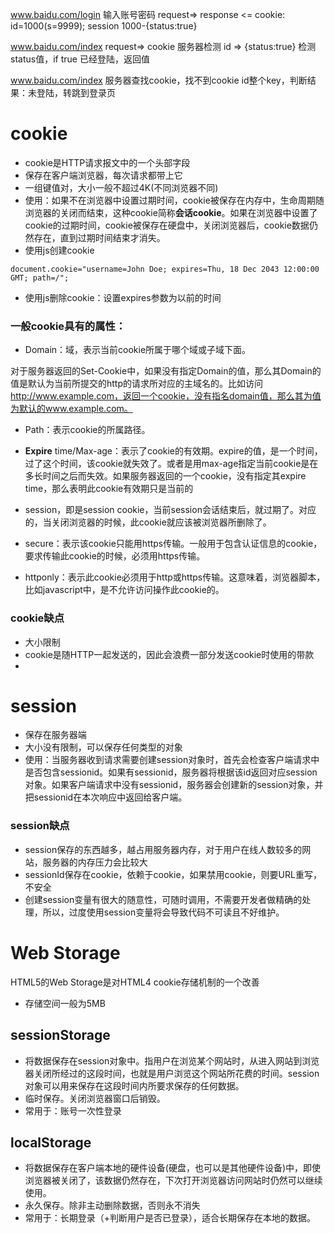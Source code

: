 
www.baidu.com/login 输入账号密码 request=>  response <= cookie: id=1000(s=9999);  session 1000-{status:true}

www.baidu.com/index request=> cookie 服务器检测 id => {status:true} 检测status值，if true 已经登陆，返回值

www.baidu.com/index 服务器查找cookie，找不到cookie id整个key，判断结果：未登陆，转跳到登录页

# cookie
- cookie是HTTP请求报文中的一个头部字段
- 保存在客户端浏览器，每次请求都带上它
- 一组键值对，大小一般不超过4K(不同浏览器不同)
- 使用：如果不在浏览器中设置过期时间，cookie被保存在内存中，生命周期随浏览器的关闭而结束，这种cookie简称**会话cookie**。如果在浏览器中设置了cookie的过期时间，cookie被保存在硬盘中，关闭浏览器后，cookie数据仍然存在，直到过期时间结束才消失。
- 使用js创建cookie
```
document.cookie="username=John Doe; expires=Thu, 18 Dec 2043 12:00:00 GMT; path=/";
```
- 使用js删除cookie：设置expires参数为以前的时间

### 一般cookie具有的属性：
- Domain：域，表示当前cookie所属于哪个域或子域下面。

对于服务器返回的Set-Cookie中，如果没有指定Domain的值，那么其Domain的值是默认为当前所提交的http的请求所对应的主域名的。比如访问 http://www.example.com，返回一个cookie，没有指名domain值，那么其为值为默认的www.example.com。

- Path：表示cookie的所属路径。

- **Expire** time/Max-age：表示了cookie的有效期。expire的值，是一个时间，过了这个时间，该cookie就失效了。或者是用max-age指定当前cookie是在多长时间之后而失效。如果服务器返回的一个cookie，没有指定其expire time，那么表明此cookie有效期只是当前的

- session，即是session cookie，当前session会话结束后，就过期了。对应的，当关闭浏览器的时候，此cookie就应该被浏览器所删除了。 

- secure：表示该cookie只能用https传输。一般用于包含认证信息的cookie，要求传输此cookie的时候，必须用https传输。

- httponly：表示此cookie必须用于http或https传输。这意味着，浏览器脚本，比如javascript中，是不允许访问操作此cookie的。

### cookie缺点
- 大小限制
- cookie是随HTTP一起发送的，因此会浪费一部分发送cookie时使用的带款
- 

# session
- 保存在服务器端
- 大小没有限制，可以保存任何类型的对象
- 使用：当服务器收到请求需要创建session对象时，首先会检查客户端请求中是否包含sessionid。如果有sessionid，服务器将根据该id返回对应session对象。如果客户端请求中没有sessionid，服务器会创建新的session对象，并把sessionid在本次响应中返回给客户端。

### session缺点
- session保存的东西越多，越占用服务器内存，对于用户在线人数较多的网站，服务器的内存压力会比较大
- sessionId保存在cookie，依赖于cookie，如果禁用cookie，则要URL重写，不安全
- 创建session变量有很大的随意性，可随时调用，不需要开发者做精确的处理，所以，过度使用session变量将会导致代码不可读且不好维护。

# Web Storage
HTML5的Web Storage是对HTML4 cookie存储机制的一个改善
- 存储空间一般为5MB

## sessionStorage
- 将数据保存在session对象中。指用户在浏览某个网站时，从进入网站到浏览器关闭所经过的这段时间，也就是用户浏览这个网站所花费的时间。session对象可以用来保存在这段时间内所要求保存的任何数据。
- 临时保存。关闭浏览器窗口后销毁。
- 常用于：账号一次性登录

## localStorage
- 将数据保存在客户端本地的硬件设备(硬盘，也可以是其他硬件设备)中，即使浏览器被关闭了，该数据仍然存在，下次打开浏览器访问网站时仍然可以继续使用。
- 永久保存。除非主动删除数据，否则永不消失
- 常用于：长期登录（+判断用户是否已登录），适合长期保存在本地的数据。